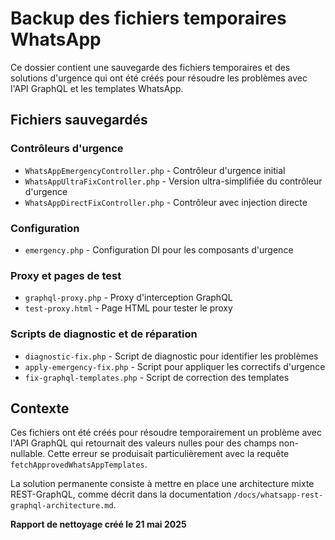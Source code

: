 # Backup des fichiers temporaires WhatsApp

Ce dossier contient une sauvegarde des fichiers temporaires et des solutions d'urgence qui ont été créés pour résoudre les problèmes avec l'API GraphQL et les templates WhatsApp.

## Fichiers sauvegardés

### Contrôleurs d'urgence
- `WhatsAppEmergencyController.php` - Contrôleur d'urgence initial
- `WhatsAppUltraFixController.php` - Version ultra-simplifiée du contrôleur d'urgence
- `WhatsAppDirectFixController.php` - Contrôleur avec injection directe

### Configuration
- `emergency.php` - Configuration DI pour les composants d'urgence

### Proxy et pages de test
- `graphql-proxy.php` - Proxy d'interception GraphQL
- `test-proxy.html` - Page HTML pour tester le proxy

### Scripts de diagnostic et de réparation
- `diagnostic-fix.php` - Script de diagnostic pour identifier les problèmes
- `apply-emergency-fix.php` - Script pour appliquer les correctifs d'urgence
- `fix-graphql-templates.php` - Script de correction des templates

## Contexte

Ces fichiers ont été créés pour résoudre temporairement un problème avec l'API GraphQL qui retournait des valeurs nulles pour des champs non-nullable. Cette erreur se produisait particulièrement avec la requête `fetchApprovedWhatsAppTemplates`.

La solution permanente consiste à mettre en place une architecture mixte REST-GraphQL, comme décrit dans la documentation `/docs/whatsapp-rest-graphql-architecture.md`.

**Rapport de nettoyage créé le 21 mai 2025**
